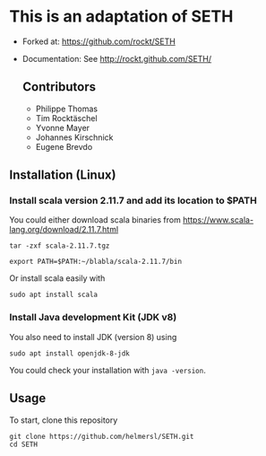 # This is an adaptation of SETH
* Forked at: https://github.com/rockt/SETH
* Documentation: See http://rockt.github.com/SETH/



  ## Contributors
  - Philippe Thomas
  - Tim Rocktäschel
  - Yvonne Mayer
  - Johannes Kirschnick
  - Eugene Brevdo

## Installation (Linux)
### Install scala version 2.11.7 and add its location to $PATH

You could either download scala binaries from https://www.scala-lang.org/download/2.11.7.html

```
tar -zxf scala-2.11.7.tgz

export PATH=$PATH:~/blabla/scala-2.11.7/bin
```
Or install scala easily with 
```
sudo apt install scala
```


### Install Java development Kit (JDK v8)

You also need to install JDK (version 8) using 
```
sudo apt install openjdk-8-jdk
``` 
You could check your installation with `java -version`.

## Usage
To start, clone this repository
```
git clone https://github.com/helmersl/SETH.git
cd SETH
```




















